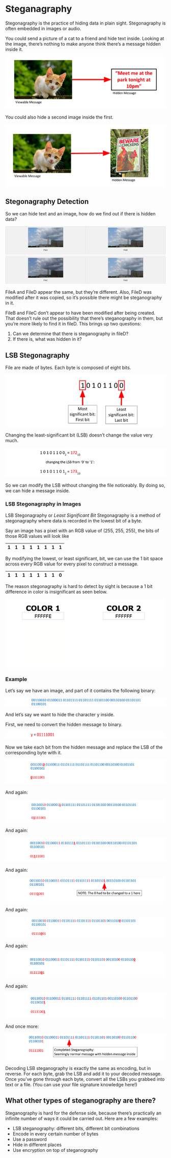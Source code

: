 # Steganagraphy

Stegonagraphy is the practice of hiding data in plain sight. Stegonagraphy is often embedded in images or audio.

You could send a picture of a cat to a friend and hide text inside. Looking at the image, there’s nothing to make anyone think there’s a message hidden inside it.

![Steg with text](images/steg-cat-text.png)

You could also hide a second image inside the first.

![Steg with an Image](images/steg-cat-image.png)

## Stegonagraphy Detection

So we can hide text and an image, how do we find out if there is hidden data?

![Group of images](images/steg-a-b-c-d.png)

FileA and FileD appear the same, but they’re different. Also, FileD was modified after it was copied, so it’s possible there might be steganography in it.

FileB and FileC don’t appear to have been modified after being created. That doesn’t rule out the possibility that there’s steganography in them, but you’re more likely to find it in fileD. This brings up two questions:

1. Can we determine that there is steganography in fileD?
2. If there is, what was hidden in it?

## LSB Stegonagraphy

File are made of bytes. Each byte is composed of eight bits.

![Steganography Process Step 1](images/steg-step-1.png)

Changing the least-significant bit (LSB) doesn’t change the value very much.

![Steganography Process Step 2](images/steg-step-2.png)

So we can modify the LSB without changing the file noticeably. By doing so, we can hide a message inside.

### LSB Stegonagraphy in Images

LSB Stegonagraphy or *Least Significant Bit* Stegonagraphy is a method of stegonagraphy where data is recorded in the lowest bit of a byte.

Say an image has a pixel with an RGB value of (255, 255, 255), the bits of those RGB values will look like

| 1 | 1 | 1 | 1 | 1 | 1 | 1 | 1 |
| --- | --- | --- | --- | --- | --- | --- | --- |

By modifying the lowest, or least significant, bit, we can use the 1 bit space across every RGB value for every pixel to construct a message.

| 1 | 1 | 1 | 1 | 1 | 1 | 1 | 0 |
| --- | --- | --- | --- | --- | --- | --- | --- |

The reason stegonagraphy is hard to detect by sight is because a 1 bit difference in color is insignificant as seen below.

![1 Bit Difference](images/lsb-color-difference.png)

### Example

Let’s say we have an image, and part of it contains the following binary:

![Steganography Process Step 3](images/steg-step-3.png)

And let’s say we want to hide the character y inside.

First, we need to convert the hidden message to binary.

![Steganography Process Step 4](images/steg-step-4.png)

Now we take each bit from the hidden message and replace the LSB of the corresponding byte with it.

![Steganography Process Step 5](images/steg-step-5.png)

And again:

![Steganography Process Step 6](images/steg-step-6.png)

And again:

![Steganography Process Step 7](images/steg-step-7.png)

And again:

![Steganography Process Step 8](images/steg-step-8.png)

And again:

![Steganography Process Step 9](images/steg-step-9.png)

And again:

![Steganography Process Step 10](images/steg-step-10.png)

And again:

![Steganography Process Step 11](images/steg-step-11.png)

And once more:

![Steganography Process Step 12](images/steg-step-12.png)

Decoding LSB steganography is exactly the same as encoding, but in reverse. For each byte, grab the LSB and add it to your decoded message. Once you’ve gone through each byte, convert all the LSBs you grabbed into text or a file. (You can use your file signature knowledge here!)


## What other types of steganography are there?
Steganography is hard for the defense side, because there’s practically an infinite number of ways it could be carried out. Here are a few examples:
- LSB steganography: different bits, different bit combinations
- Encode in every certain number of bytes 
- Use a password
- Hide in different places
- Use encryption on top of steganography